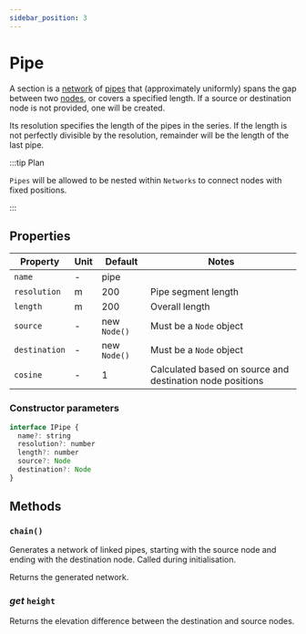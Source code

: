 ```yaml
---
sidebar_position: 3
---
```


# Pipe

A section is a [network](/docs/model/Network) of [pipes](/docs/model/Pipe) that (approximately uniformly) spans the gap between two [nodes](/docs/model/Node), or covers a specified length. If a source or destination node is not provided, one will be created.

Its resolution specifies the length of the pipes in the series. If the length is not perfectly divisible by the resolution, remainder will be the length of the last pipe.

:::tip Plan

`Pipes` will be allowed to be nested within `Networks` to connect nodes with fixed positions.

:::

## Properties

| Property      | Unit | Default      | Notes                                                     |
| ------------- | ---- | ------------ | --------------------------------------------------------- |
| `name`        | -    | pipe         |                                                           |
| `resolution`  | m    | 200          | Pipe segment length                                       |
| `length`      | m    | 200          | Overall length                                            |
| `source`      | -    | new `Node()` | Must be a `Node` object                                   |
| `destination` | -    | new `Node()` | Must be a `Node` object                                   |
| `cosine`      | -    | 1            | Calculated based on source and destination node positions |

### Constructor parameters

```js
interface IPipe {
  name?: string
  resolution?: number
  length?: number
  source?: Node
  destination?: Node
}
```

## Methods

### `chain()`

Generates a network of linked pipes, starting with the source node and ending with the destination node. Called during initialisation.

Returns the generated network.

### _get_ `height`

Returns the elevation difference between the destination and source nodes.
